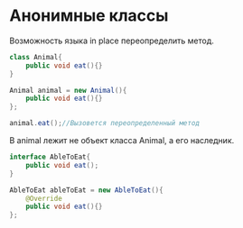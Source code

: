 # Анонимные классы
Возможность языка in place переопределить метод.

```java
class Animal{
	public void eat(){}
}

Animal animal = new Animal(){
	public void eat(){}
};

animal.eat();//Вызовется переопределенный метод
```

В animal лежит не объект класса Animal, а его наследник.

```java
interface AbleToEat{
	public void eat();
}

AbleToEat ableToEat = new AbleToEat(){
	@Override
	public void eat(){}
};
```
